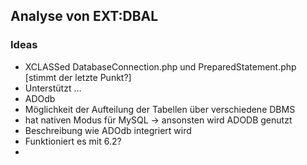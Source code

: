 ## Analyse von EXT:DBAL


### Ideas
- XCLASSed DatabaseConnection.php und PreparedStatement.php [stimmt der letzte Punkt?]
- Unterstützt … 
- ADOdb
- Möglichkeit der Aufteilung der Tabellen über verschiedene DBMS
- hat nativen Modus für MySQL -> ansonsten wird ADODB genutzt
- Beschreibung wie ADOdb integriert wird
- Funktioniert es mit 6.2?
- 